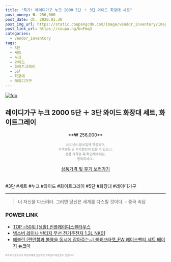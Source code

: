 ```yaml
--- 
title: "특가! 레이디가구 누크 2000 5단 ＋ 3단 와이드 화장대 세트" 
post_money: ₩. 256,000 
post_date: dt. 2020.01.30 
post_img_url: https://static.coupangcdn.com/image/vendor_inventory/images/2017/01/10/17/1/fb48a973-5057-4f5d-b6b3-2733ed987ce5.jpg 
post_link_url: https://coupa.ng/bnFmq3 
categories: 
  - vendor_inventory 
tags: 
  - 3단 
  - 세트 
  - 누크 
  - 와이드 
  - 화이트그레이 
  - 5단 
  - 화장대 
  - 레이디가구 
--- 
```

[![foo](https://static.coupangcdn.com/image/vendor_inventory/images/2017/01/10/17/1/fb48a973-5057-4f5d-b6b3-2733ed987ce5.jpg)](https://coupa.ng/bnFmq3) 

## 레이디가구 누크 2000 5단 ＋ 3단 와이드 화장대 세트, 화이트그레이 
<p style="text-align: center;">**₩ 256,000**</p> 
<p style="text-align: center;"><span style="color: #898c8f; font-family: Georgia,Times,serif; font-size: 0.75em;">2020년01월30일에 작성되어, <br>가격변동 및 추가할인이 있을 수 있으니,<br> 상품 가격을 꼭!확인해주세요.<br>행복하세요~</span> 
</p>	 
<div markdown="0" style="text-align: center;"><a href="https://coupa.ng/bnFmq3" class="btn btn--success">상품가격 및 후기 보러가기</a></div> 
<br><br> 
  #3단 #세트 #누크 #와이드 #화이트그레이 #5단 #화장대 #레이디가구 
<hr> 

> 너 자신을 다스려라. 그러면 당신은 세계를 다스릴 것이다. - 중국 속담 


### POWER LINK

* <a href="https://blog.naver.com/an0733/221785638300" target="_blank"> TOP ~50위 [생활] 빈폴레이디스블라우스</a>
* <a href="https://blog.naver.com/fasyy4321/221790265055" target="_blank">넥소버 레이나 빈티지 무선 전기주전자 1.2L NK01</a>
* <a href="https://blog.naver.com/fasyy4321/221785082927" target="_blank">에블린 [편안함과 볼륨을 동시에 잡아주는~] 볼륨브라렛_FW 레이스팬티 세트 베이지 뉴코아</a>

<span style="color: #898c8f; font-family: Georgia,Times,serif; font-size: 0.55em;">파트너스활동으로 작성자에게 일정액의 커미션이 제공될수 있습니다.</span> 
